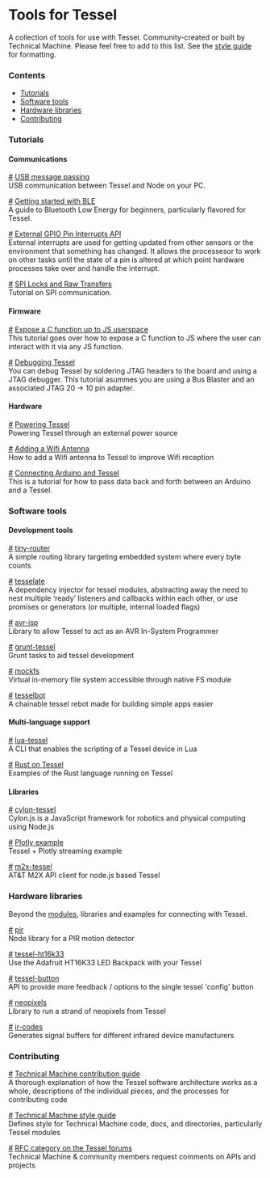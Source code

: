 # Tools for Tessel

A collection of tools for use with Tessel. Community-created or built by Technical Machine. Please feel free to add to this list. See the [style guide](https://github.com/tessel/style#api-formatting) for formatting.

### Contents

* [Tutorials](#tutorials)
* [Software tools](#software-tools)
* [Hardware libraries](#hardware-libraries)
* [Contributing](#contributing)


### Tutorials

#### Communications

&#x20;<a href="#api-USB-message-passing-https-github-com-tessel-docs-tree-master-tutorials-usb_messages" name="api-USB-message-passing-https-github-com-tessel-docs-tree-master-tutorials-usb_messages">#</a> [USB message passing]( https://github.com/tessel/docs/tree/master/tutorials/usb_messages )  
USB communication between Tessel and Node on your PC.

&#x20;<a href="#api-Getting-started-with-BLE-https-github-com-tessel-docs-blob-master-tutorials-ble-getting-started-md" name="api-Getting-started-with-BLE-https-github-com-tessel-docs-blob-master-tutorials-ble-getting-started-md">#</a> [Getting started with BLE]( https://github.com/tessel/docs/blob/master/tutorials/ble-getting-started.md )  
A guide to Bluetooth Low Energy for beginners, particularly flavored for Tessel.

&#x20;<a href="#api-External-GPIO-Pin-Interrupts-API-https-github-com-tessel-docs-blob-master-tutorials-gpio-interrupts-md" name="api-External-GPIO-Pin-Interrupts-API-https-github-com-tessel-docs-blob-master-tutorials-gpio-interrupts-md">#</a> [External GPIO Pin Interrupts API]( https://github.com/tessel/docs/blob/master/tutorials/gpio-interrupts.md )  
External interrupts are used for getting updated from other sensors or the environment that something has changed. It allows the processesor to work on other tasks until the state of a pin is altered at which point hardware processes take over and handle the interrupt.

&#x20;<a href="#api-SPI-Locks-and-Raw-Transfers-https-github-com-tessel-docs-blob-master-tutorials-raw-spi-md" name="api-SPI-Locks-and-Raw-Transfers-https-github-com-tessel-docs-blob-master-tutorials-raw-spi-md">#</a> [SPI Locks and Raw Transfers]( https://github.com/tessel/docs/blob/master/tutorials/raw-spi.md )  
Tutorial on SPI communication.

#### Firmware

&#x20;<a href="#api-Expose-a-C-function-up-to-JS-userspace-https-github-com-tessel-docs-blob-master-tutorials-c-to-js-md" name="api-Expose-a-C-function-up-to-JS-userspace-https-github-com-tessel-docs-blob-master-tutorials-c-to-js-md">#</a> [Expose a C function up to JS userspace]( https://github.com/tessel/docs/blob/master/tutorials/c-to-js.md )  
This tutorial goes over how to expose a C function to JS where the user can interact with it via any JS function.

&#x20;<a href="#api-Debugging-Tessel-https-github-com-tessel-docs-blob-master-tutorials-debug-using-busblaster-md" name="api-Debugging-Tessel-https-github-com-tessel-docs-blob-master-tutorials-debug-using-busblaster-md">#</a> [Debugging Tessel]( https://github.com/tessel/docs/blob/master/tutorials/debug-using-busblaster.md )  
You can debug Tessel by soldering JTAG headers to the board and using a JTAG debugger. This tutorial asummes you are using a Bus Blaster and an associated JTAG 20 -> 10 pin adapter.


#### Hardware

&#x20;<a href="#api-Powering-Tessel-https-tessel-io-docs-power" name="api-Powering-Tessel-https-tessel-io-docs-power">#</a> [Powering Tessel]( https://tessel.io/docs/power )  
Powering Tessel through an external power source

&#x20;<a href="#api-Adding-a-Wifi-Antenna-https-tessel-io-docs-antenna" name="api-Adding-a-Wifi-Antenna-https-tessel-io-docs-antenna">#</a> [Adding a Wifi Antenna]( https://tessel.io/docs/antenna )  
How to add a Wifi antenna to Tessel to improve Wifi reception

&#x20;<a href="#api-Connecting-Arduino-and-Tessel-https-github-com-tessel-docs-blob-master-tutorials-connect-arduino-tessel-md" name="api-Connecting-Arduino-and-Tessel-https-github-com-tessel-docs-blob-master-tutorials-connect-arduino-tessel-md">#</a> [Connecting Arduino and Tessel]( https://github.com/tessel/docs/blob/master/tutorials/connect-arduino-tessel.md )  
This is a tutorial for how to pass data back and forth between an Arduino and a Tessel.


### Software tools

#### Development tools

&#x20;<a href="#api-tiny-router-https-www-npmjs-org-package-tiny-router" name="api-tiny-router-https-www-npmjs-org-package-tiny-router">#</a> [tiny-router]( https://www.npmjs.org/package/tiny-router )  
A simple routing library targeting embedded system where every byte counts

&#x20;<a href="#api-tesselate-https-www-npmjs-org-package-tesselate" name="api-tesselate-https-www-npmjs-org-package-tesselate">#</a> [tesselate]( https://www.npmjs.org/package/tesselate )  
A dependency injector for tessel modules, abstracting away the need to nest multiple ‘ready’ listeners and callbacks within each other, or use promises or generators (or multiple, internal loaded flags)

&#x20;<a href="#api-avr-isp-https-www-npmjs-org-package-avr-isp" name="api-avr-isp-https-www-npmjs-org-package-avr-isp">#</a> [avr-isp]( https://www.npmjs.org/package/avr-isp )  
Library to allow Tessel to act as an AVR In-System Programmer

&#x20;<a href="#api-grunt-tessel-https-www-npmjs-org-package-grunt-tessel" name="api-grunt-tessel-https-www-npmjs-org-package-grunt-tessel">#</a> [grunt-tessel]( https://www.npmjs.org/package/grunt-tessel )  
Grunt tasks to aid tessel development

&#x20;<a href="#api-mockfs-https-github-com-Olegas-node-mockfs" name="api-mockfs-https-github-com-Olegas-node-mockfs">#</a> [mockfs]( https://github.com/Olegas/node-mockfs )  
Virtual in-memory file system accessible through native FS module

&#x20;<a href="#api-tesselbot-https-www-npmjs-org-package-tesselbot" name="api-tesselbot-https-www-npmjs-org-package-tesselbot">#</a> [tesselbot]( https://www.npmjs.org/package/tesselbot )  
A chainable tessel rebot made for building simple apps easier

#### Multi-language support
&#x20;<a href="#api-lua-tessel-https-www-npmjs-org-package-lua-tessel" name="api-lua-tessel-https-www-npmjs-org-package-lua-tessel">#</a> [lua-tessel]( https://www.npmjs.org/package/lua-tessel )  
A CLI that enables the scripting of a Tessel device in Lua

&#x20;<a href="#api-Rust-on-Tessel-https-github-com-kevinmehall-rust-tessel" name="api-Rust-on-Tessel-https-github-com-kevinmehall-rust-tessel">#</a> [Rust on Tessel]( https://github.com/kevinmehall/rust-tessel )  
Examples of the Rust language running on Tessel

#### Libraries

&#x20;<a href="#api-cylon-tessel-https-www-npmjs-org-package-cylon-tessel" name="api-cylon-tessel-https-www-npmjs-org-package-cylon-tessel">#</a> [cylon-tessel]( https://www.npmjs.org/package/cylon-tessel )  
Cylon.js is a JavaScript framework for robotics and physical computing using Node.js

&#x20;<a href="#api-Plotly-example-https-gist-github-com-alexander-daniel-856ccc58c4cda1707ab2" name="api-Plotly-example-https-gist-github-com-alexander-daniel-856ccc58c4cda1707ab2">#</a> [Plotly example]( https://gist.github.com/alexander-daniel/856ccc58c4cda1707ab2 )  
Tessel + Plotly streaming example

&#x20;<a href="#api-m2x-tessel-https-www-npmjs-org-package-m2x-tessel" name="api-m2x-tessel-https-www-npmjs-org-package-m2x-tessel">#</a> [m2x-tessel]( https://www.npmjs.org/package/m2x-tessel )  
AT&T M2X API client for node.js based Tessel


### Hardware libraries

Beyond the [modules](tessel.io/modules), libraries and examples for connecting with Tessel.

&#x20;<a href="#api-pir-https-www-npmjs-org-package-pir" name="api-pir-https-www-npmjs-org-package-pir">#</a> [pir]( https://www.npmjs.org/package/pir )  
Node library for a PIR motion detector

&#x20;<a href="#api-tessel-ht16k33-https-www-npmjs-org-package-tessel-ht16k33" name="api-tessel-ht16k33-https-www-npmjs-org-package-tessel-ht16k33">#</a> [tessel-ht16k33]( https://www.npmjs.org/package/tessel-ht16k33 )  
Use the Adafruit HT16K33 LED Backpack with your Tessel

&#x20;<a href="#api-tessel-button-https-www-npmjs-org-package-tessel-button" name="api-tessel-button-https-www-npmjs-org-package-tessel-button">#</a> [tessel-button]( https://www.npmjs.org/package/tessel-button )  
API to provide more feedback / options to the single tessel 'config' button

&#x20;<a href="#api-neopixels-https-www-npmjs-org-package-neopixels" name="api-neopixels-https-www-npmjs-org-package-neopixels">#</a> [neopixels]( https://www.npmjs.org/package/neopixels )  
Library to run a strand of neopixels from Tessel

&#x20;<a href="#api-ir-codes-https-www-npmjs-org-package-ir-codes" name="api-ir-codes-https-www-npmjs-org-package-ir-codes">#</a> [ir-codes]( https://www.npmjs.org/package/ir-codes )  
Generates signal buffers for different infrared device manufacturers


### Contributing

&#x20;<a href="#api-Technical-Machine-contribution-guide-https-github-com-tessel-contribution-guide" name="api-Technical-Machine-contribution-guide-https-github-com-tessel-contribution-guide">#</a> [Technical Machine contribution guide]( https://github.com/tessel/contribution-guide )  
A thorough explanation of how the Tessel software architecture works as a whole, descriptions of the individual pieces, and the processes for contributing code

&#x20;<a href="#api-Technical-Machine-style-guide-https-github-com-tessel-style" name="api-Technical-Machine-style-guide-https-github-com-tessel-style">#</a> [Technical Machine style guide]( https://github.com/tessel/style )  
Defines style for Technical Machine code, docs, and directories, particularly Tessel modules

&#x20;<a href="#api-RFC-category-on-the-Tessel-forums-https-forums-tessel-io-category-rfc" name="api-RFC-category-on-the-Tessel-forums-https-forums-tessel-io-category-rfc">#</a> [RFC category on the Tessel forums]( https://forums.tessel.io/category/rfc )  
Technical Machine & community members request comments on APIs and projects